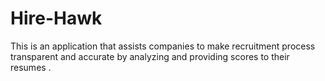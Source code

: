 # Hire-Hawk
This is an application that assists companies to make recruitment process transparent and accurate   by analyzing and providing scores to their resumes .

